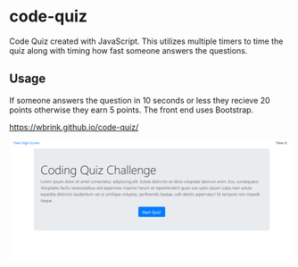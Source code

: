 # code-quiz

Code Quiz created with JavaScript. This utilizes multiple timers to time the quiz along with timing how fast someone answers the questions. 

## Usage

If someone answers the question in 10 seconds or less they recieve 20 points otherwise they earn 5 points. The front end uses Bootstrap.  

https://wbrink.github.io/code-quiz/

![Picture of project](assets/images/code-quiz.PNG)